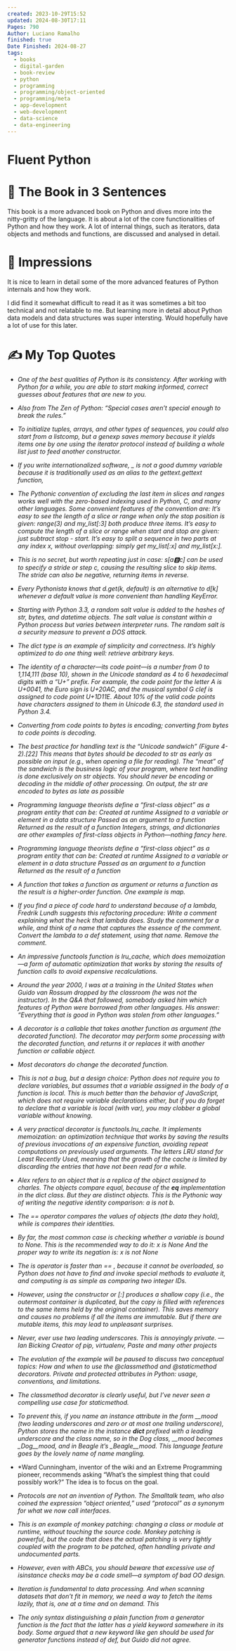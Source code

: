 ```yaml
---
created: 2023-10-29T15:52
updated: 2024-08-30T17:11
Pages: 790
Author: Luciano Ramalho
finished: true
Date Finished: 2024-08-27
tags:
  - books
  - digital-garden
  - book-review
  - python
  - programming
  - programming/object-oriented
  - programming/meta
  - app-development
  - web-development
  - data-science
  - data-engineering
---
```

# Fluent Python


# 🚀 The Book in 3 Sentences
This book is a more advanced book on Python and dives more into the nitty-gritty of the language. It is about a lot of the core functionalities of Python and how they work. A lot of internal things, such as iterators, data objects and methods and functions, are discussed and analysed in detail. 

# 🎨 Impressions

It is nice to learn in detail some of the more advanced features of Python internals and how they work. 

I did find it somewhat difficult to read it as it was sometimes a bit too technical and not relatable to me.  But learning more in detail about Python data models and data structures was super intersting. Would hopefully have a lot of use for this later. 

# ✍️ My Top  Quotes

- *One of the best qualities of Python is its consistency. After working with Python for a while, you are able to start making informed, correct guesses about features that are new to you.* 
 
- *Also from The Zen of Python: “Special cases aren’t special enough to break the rules.”* 
 
- *To initialize tuples, arrays, and other types of sequences, you could also start from a listcomp, but a genexp saves memory because it yields items one by one using the iterator protocol instead of building a whole list just to feed another constructor.* 
 
- *If you write internationalized software, _ is not a good dummy variable because it is traditionally used as an alias to the gettext.gettext function,* 
 
- *The Pythonic convention of excluding the last item in slices and ranges works well with the zero-based indexing used in Python, C, and many other languages. Some convenient features of the convention are: It’s easy to see the length of a slice or range when only the stop position is given: range(3) and my_list\[:3\] both produce three items.  It’s easy to compute the length of a slice or range when start and stop are given: just subtract stop - start.  It’s easy to split a sequence in two parts at any index x, without overlapping: simply get my_list\[:x\] and my_list\[x:\].* 
 
- *This is no secret, but worth repeating just in case: s\[a:b:c\] can be used to specify a stride or step c, causing the resulting slice to skip items. The stride can also be negative, returning items in reverse.* 
 
- *Every Pythonista knows that d.get(k, default) is an alternative to d\[k\] whenever a default value is more convenient than handling KeyError.* 
 
- *Starting with Python 3.3, a random salt value is added to the hashes of str, bytes, and datetime objects. The salt value is constant within a Python process but varies between interpreter runs. The random salt is a security measure to prevent a DOS attack.* 
 
- *The dict type is an example of simplicity and correctness. It’s highly optimized to do one thing well: retrieve arbitrary keys.* 
 
- *The identity of a character—its code point—is a number from 0 to 1,114,111 (base 10), shown in the Unicode standard as 4 to 6 hexadecimal digits with a “U+” prefix. For example, the code point for the letter A is U+0041, the Euro sign is U+20AC, and the musical symbol G clef is assigned to code point U+1D11E. About 10% of the valid code points have characters assigned to them in Unicode 6.3, the standard used in Python 3.4.* 
 
- *Converting from code points to bytes is encoding; converting from bytes to code points is decoding.* 
 
- *The best practice for handling text is the “Unicode sandwich” (Figure 4-2).\[22\] This means that bytes should be decoded to str as early as possible on input (e.g., when opening a file for reading). The “meat” of the sandwich is the business logic of your program, where text handling is done exclusively on str objects. You should never be encoding or decoding in the middle of other processing. On output, the str are encoded to bytes as late as possible* 
 
- *Programming language theorists define a “first-class object” as a program entity that can be: Created at runtime  Assigned to a variable or element in a data structure  Passed as an argument to a function  Returned as the result of a function  Integers, strings, and dictionaries are other examples of first-class objects in Python—nothing fancy here.* 
 
- *Programming language theorists define a “first-class object” as a program entity that can be: Created at runtime  Assigned to a variable or element in a data structure  Passed as an argument to a function  Returned as the result of a function* 
 
- *A function that takes a function as argument or returns a function as the result is a higher-order function. One example is map.*
 
- *If you find a piece of code hard to understand because of a lambda, Fredrik Lundh suggests this refactoring procedure: Write a comment explaining what the heck that lambda does.  Study the comment for a while, and think of a name that captures the essence of the comment.  Convert the lambda to a def statement, using that name.  Remove the comment.* 
 
- *An impressive functools function is lru_cache, which does memoization—a form of automatic optimization that works by storing the results of function calls to avoid expensive recalculations.* 
 
- *Around the year 2000, I was at a training in the United States when Guido van Rossum dropped by the classroom (he was not the instructor). In the Q&A that followed, somebody asked him which features of Python were borrowed from other languages. His answer: “Everything that is good in Python was stolen from other languages.”* 
 
- *A decorator is a callable that takes another function as argument (the decorated function). The decorator may perform some processing with the decorated function, and returns it or replaces it with another function or callable object.* 
 
- *Most decorators do change the decorated function.* 
 
- *This is not a bug, but a design choice: Python does not require you to declare variables, but assumes that a variable assigned in the body of a function is local. This is much better than the behavior of JavaScript, which does not require variable declarations either, but if you do forget to declare that a variable is local (with var), you may clobber a global variable without knowing.* 
 
- *A very practical decorator is functools.lru_cache. It implements memoization: an optimization technique that works by saving the results of previous invocations of an expensive function, avoiding repeat computations on previously used arguments. The letters LRU stand for Least Recently Used, meaning that the growth of the cache is limited by discarding the entries that have not been read for a while.* 
 
- *Alex refers to an object that is a replica of the object assigned to charles. The objects compare equal, because of the __eq__ implementation in the dict class. But they are distinct objects. This is the Pythonic way of writing the negative identity comparison: a is not b.* 
 
- *The == operator compares the values of objects (the data they hold), while is compares their identities.* 
 
- *By far, the most common case is checking whether a variable is bound to None. This is the recommended way to do it: x is None And the proper way to write its negation is: x is not None* 
 
- *The is operator is faster than == , because it cannot be overloaded, so Python does not have to find and invoke special methods to evaluate it, and computing is as simple as comparing two integer IDs.* 
 
- *However, using the constructor or \[:\] produces a shallow copy (i.e., the outermost container is duplicated, but the copy is filled with references to the same items held by the original container). This saves memory and causes no problems if all the items are immutable. But if there are mutable items, this may lead to unpleasant surprises.* 
 
- *Never, ever use two leading underscores. This is annoyingly private. — Ian Bicking Creator of pip, virtualenv, Paste and many other projects* 
 
- *The evolution of the example will be paused to discuss two conceptual topics: How and when to use the @classmethod and @staticmethod decorators.  Private and protected attributes in Python: usage, conventions, and limitations.* 
 
- *The classmethod decorator is clearly useful, but I’ve never seen a compelling use case for staticmethod.* 
 
- *To prevent this, if you name an instance attribute in the form __mood (two leading underscores and zero or at most one trailing underscore), Python stores the name in the instance __dict__ prefixed with a leading underscore and the class name, so in the Dog class, __mood becomes _Dog__mood, and in Beagle it’s _Beagle__mood. This language feature goes by the lovely name of name mangling.* 
 
- *Ward Cunningham, inventor of the wiki and an Extreme Programming pioneer, recommends asking “What’s the simplest thing that could possibly work?” The idea is to focus on the goal.
 
- *Protocols are not an invention of Python. The Smalltalk team, who also coined the expression “object oriented,” used “protocol” as a synonym for what we now call interfaces.* 
 
- *This is an example of monkey patching: changing a class or module at runtime, without touching the source code. Monkey patching is powerful, but the code that does the actual patching is very tightly coupled with the program to be patched, often handling private and undocumented parts.* 
 
- *However, even with ABCs, you should beware that excessive use of isinstance checks may be a code smell—a symptom of bad OO design.* 
 
- *Iteration is fundamental to data processing. And when scanning datasets that don’t fit in memory, we need a way to fetch the items lazily, that is, one at a time and on demand. This* 
 
- *The only syntax distinguishing a plain function from a generator function is the fact that the latter has a yield keyword somewhere in its body. Some argued that a new keyword like gen should be used for generator functions instead of def, but Guido did not agree.* 
 
